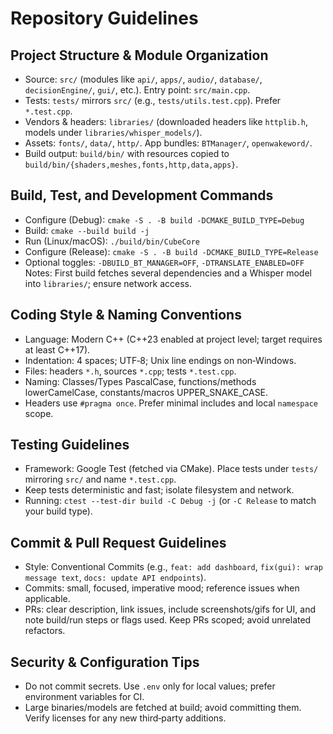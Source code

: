 # Repository Guidelines

## Project Structure & Module Organization
- Source: `src/` (modules like `api/`, `apps/`, `audio/`, `database/`, `decisionEngine/`, `gui/`, etc.). Entry point: `src/main.cpp`.
- Tests: `tests/` mirrors `src/` (e.g., `tests/utils.test.cpp`). Prefer `*.test.cpp`.
- Vendors & headers: `libraries/` (downloaded headers like `httplib.h`, models under `libraries/whisper_models/`).
- Assets: `fonts/`, `data/`, `http/`. App bundles: `BTManager/`, `openwakeword/`.
- Build output: `build/bin/` with resources copied to `build/bin/{shaders,meshes,fonts,http,data,apps}`.

## Build, Test, and Development Commands
- Configure (Debug): `cmake -S . -B build -DCMAKE_BUILD_TYPE=Debug`
- Build: `cmake --build build -j`
- Run (Linux/macOS): `./build/bin/CubeCore`
- Configure (Release): `cmake -S . -B build -DCMAKE_BUILD_TYPE=Release`
- Optional toggles: `-DBUILD_BT_MANAGER=OFF`, `-DTRANSLATE_ENABLED=OFF`
Notes: First build fetches several dependencies and a Whisper model into `libraries/`; ensure network access.

## Coding Style & Naming Conventions
- Language: Modern C++ (C++23 enabled at project level; target requires at least C++17).
- Indentation: 4 spaces; UTF‑8; Unix line endings on non‑Windows.
- Files: headers `*.h`, sources `*.cpp`; tests `*.test.cpp`.
- Naming: Classes/Types PascalCase, functions/methods lowerCamelCase, constants/macros UPPER_SNAKE_CASE.
- Headers use `#pragma once`. Prefer minimal includes and local `namespace` scope.

## Testing Guidelines
- Framework: Google Test (fetched via CMake). Place tests under `tests/` mirroring `src/` and name `*.test.cpp`.
- Keep tests deterministic and fast; isolate filesystem and network.
- Running: `ctest --test-dir build -C Debug -j` (or `-C Release` to match your build type).

## Commit & Pull Request Guidelines
- Style: Conventional Commits (e.g., `feat: add dashboard`, `fix(gui): wrap message text`, `docs: update API endpoints`).
- Commits: small, focused, imperative mood; reference issues when applicable.
- PRs: clear description, link issues, include screenshots/gifs for UI, and note build/run steps or flags used. Keep PRs scoped; avoid unrelated refactors.

## Security & Configuration Tips
- Do not commit secrets. Use `.env` only for local values; prefer environment variables for CI.
- Large binaries/models are fetched at build; avoid committing them. Verify licenses for any new third‑party additions.
